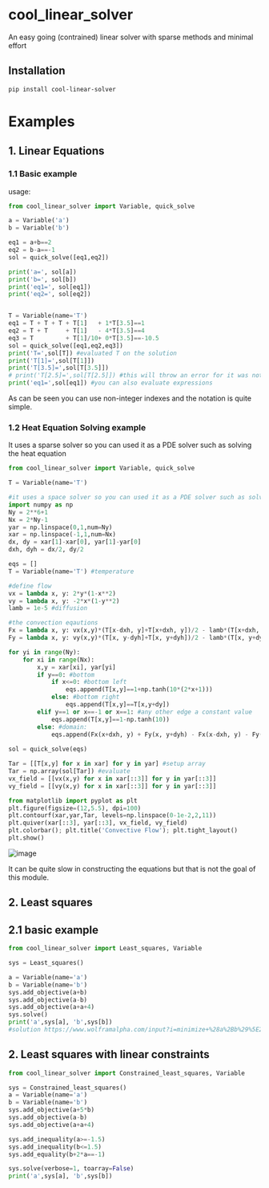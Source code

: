 
# cool_linear_solver
 
An easy going (contrained) linear solver with sparse methods and minimal effort

## Installation

```bash
pip install cool-linear-solver
```

# Examples 

## 1. Linear Equations

### 1.1 Basic example

usage:

```python
from cool_linear_solver import Variable, quick_solve

a = Variable('a')
b = Variable('b')

eq1 = a+b==2
eq2 = b-a==-1
sol = quick_solve([eq1,eq2])

print('a=', sol[a])
print('b=', sol[b])
print('eq1=', sol[eq1])
print('eq2=', sol[eq2])


T = Variable(name='T')
eq1 = T + T + T + T[1]   + 1*T[3.5]==1
eq2 = T + T     + T[1]   - 4*T[3.5]==4
eq3 = T         + T[1]/10+ 0*T[3.5]==-10.5
sol = quick_solve([eq1,eq2,eq3])
print('T=',sol[T]) #evaluated T on the solution
print('T[1]=',sol[T[1]])
print('T[3.5]=',sol[T[3.5]])
# print('T[2.5]=',sol[T[2.5]]) #this will throw an error for it was not present in the source equations
print('eq1=',sol[eq1]) #you can also evaluate expressions
```

As can be seen you can use non-integer indexes and the notation is quite simple.

### 1.2 Heat Equation Solving example

It uses a sparse solver so you can used it as a PDE solver such as solving the heat equation

```python
from cool_linear_solver import Variable, quick_solve

T = Variable(name='T')

#it uses a space solver so you can used it as a PDE solver such as solving the heat equation
import numpy as np
Ny = 2**6+1
Nx = 2*Ny-1
yar = np.linspace(0,1,num=Ny)
xar = np.linspace(-1,1,num=Nx)
dx, dy = xar[1]-xar[0], yar[1]-yar[0]
dxh, dyh = dx/2, dy/2

eqs = []
T = Variable(name='T') #temperature

#define flow
vx = lambda x, y: 2*y*(1-x**2)
vy = lambda x, y: -2*x*(1-y**2)
lamb = 1e-5 #diffusion

#the convection eqautions
Fx = lambda x, y: vx(x,y)*(T[x-dxh, y]+T[x+dxh, y])/2 - lamb*(T[x+dxh, y]-T[x-dxh, y])/dx
Fy = lambda x, y: vy(x,y)*(T[x, y-dyh]+T[x, y+dyh])/2 - lamb*(T[x, y+dyh]-T[x, y-dyh])/dy

for yi in range(Ny):
    for xi in range(Nx):
        x,y = xar[xi], yar[yi]
        if y==0: #bottom
            if x<=0: #bottom left
                eqs.append(T[x,y]==1+np.tanh(10*(2*x+1)))
            else: #bottom right
                eqs.append(T[x,y]==T[x,y+dy])
        elif y==1 or x==-1 or x==1: #any other edge a constant value
            eqs.append(T[x,y]==1-np.tanh(10))
        else: #domain:
            eqs.append(Fx(x+dxh, y) + Fy(x, y+dyh) - Fx(x-dxh, y) - Fy(x, y-dyh)==0) #inflow = outflow
        
sol = quick_solve(eqs)

Tar = [[T[x,y] for x in xar] for y in yar] #setup array 
Tar = np.array(sol[Tar]) #evaluate 
vx_field = [[vx(x,y) for x in xar[::3]] for y in yar[::3]]
vy_field = [[vy(x,y) for x in xar[::3]] for y in yar[::3]]

from matplotlib import pyplot as plt
plt.figure(figsize=(12,5.5), dpi=100)
plt.contourf(xar,yar,Tar, levels=np.linspace(0-1e-2,2,11))
plt.quiver(xar[::3], yar[::3], vx_field, vy_field)
plt.colorbar(); plt.title('Convective Flow'); plt.tight_layout()
plt.show()
```

![image](figures/flow.jpeg)

It can be quite slow in constructing the equations but that is not the goal of this module. 


## 2. Least squares

## 2.1 basic example

```python
from cool_linear_solver import Least_squares, Variable

sys = Least_squares()

a = Variable(name='a')
b = Variable(name='b')
sys.add_objective(a+b)
sys.add_objective(a-b)
sys.add_objective(a+a+4)
sys.solve()
print('a',sys[a], 'b',sys[b])
#solution https://www.wolframalpha.com/input?i=minimize+%28a%2Bb%29%5E2%2B%28a-b%29%5E2%2B%282*a%2B4%29%5E2
```

## 2. Least squares with linear constraints

```python
from cool_linear_solver import Constrained_least_squares, Variable

sys = Constrained_least_squares()
a = Variable(name='a')
b = Variable(name='b')
sys.add_objective(a+5*b)
sys.add_objective(a-b)
sys.add_objective(a+a+4)

sys.add_inequality(a>=-1.5)
sys.add_inequality(b<=1.5)
sys.add_equality(b+2*a==-1)

sys.solve(verbose=1, toarray=False)
print('a',sys[a], 'b',sys[b])
```